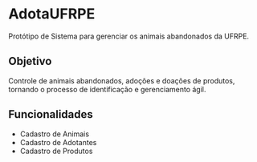 # AdotaUFRPE
Protótipo de Sistema para gerenciar os animais abandonados da UFRPE. 


## Objetivo
Controle de animais abandonados, adoções e doações de produtos, tornando o processo de identificação e gerenciamento ágil.

## Funcionalidades

- Cadastro de Animais
- Cadastro de Adotantes
- Cadastro de Produtos 